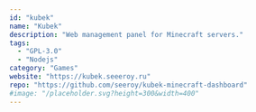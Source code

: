 ```yaml
---
id: "kubek"
name: "Kubek"
description: "Web management panel for Minecraft servers."
tags:
  - "GPL-3.0"
  - "Nodejs"
category: "Games"
website: "https://kubek.seeeroy.ru"
repo: "https://github.com/seeroy/kubek-minecraft-dashboard"
#image: "/placeholder.svg?height=300&width=400"
---
```


